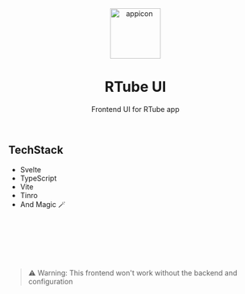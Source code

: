 <div align=center >

<img width="100px" alt="appicon" src="https://user-images.githubusercontent.com/72294760/188255756-bbdd1f4f-4f02-4f5e-a88c-880e5332e381.svg" />

# RTube UI

Frontend UI for RTube app

</div>

<br />

## TechStack

- Svelte
- TypeScript
- Vite
- Tinro
- And Magic 🪄

<br />
<br />
<br />
<br />
<br />

> ⚠️ Warning: This frontend won't work without the backend and configuration
